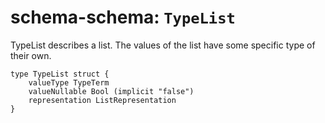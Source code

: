 # schema-schema: `TypeList`

TypeList describes a list.
The values of the list have some specific type of their own.


```ipldsch
type TypeList struct {
	valueType TypeTerm
	valueNullable Bool (implicit "false")
	representation ListRepresentation
}
```
